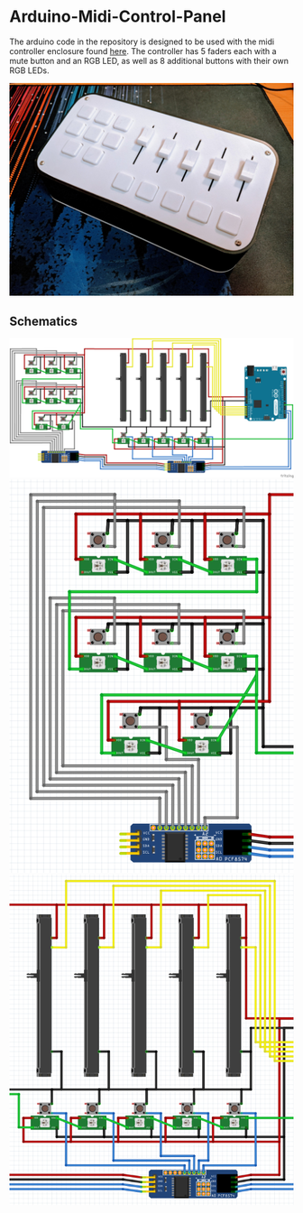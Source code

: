 # Arduino-Midi-Control-Panel

The arduino code in the repository is designed to be used with the midi controller enclosure found [here](https://www.thingiverse.com/thing:5269219). The controller has 5 faders each with a mute button and an RGB LED, as well as 8 additional buttons with their own RGB LEDs. 

![midi control panel image](README/midi-control-panel.jpg)

## Schematics
![Full schematic 1](README/Schematic1.png)
![Left schematic 2](README/Schematic2.png)
![Right schematic 3](README/Schematic3.png)